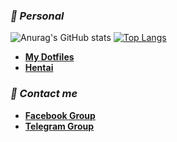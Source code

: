  ### ***📂 Personal***
 ![Anurag's GitHub stats](https://github-readme-stats.vercel.app/api?username=HBlanqueto&show_icons=true&theme=gruvbox) [![Top Langs](https://github-readme-stats.vercel.app/api/top-langs/?username=HBlanquetoo&theme=gruvbox)](https://github.com/anuraghazra/github-readme-stats)


- **[My Dotfiles](https://github.com/Hblanqueto/The-Sensuals-Dotfiles)**
- **[Hentai](https://www.youtube.com/watch?v=WQRObrOqXho)**

### ***👥 Contact me***
- **[Facebook Group](https://www.facebook.com/groups/3401196263237743)**
- **[Telegram Group](https://t.me/XUnixCommunity)**

